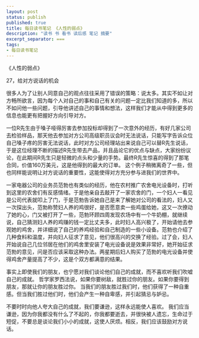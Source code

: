 ```yaml
---
layout: post
status: publish
published: true
title: 每日读书笔记 《人性的弱点》
description: "读书 书 看书 读后感 笔记 摘要"
excerpt_separator: ===
tags:
- 每日读书笔记
---
```



《人性的弱点》 
 
27，给对方说话的机会
 
很多人为了让别人同意自己的观点往往采用了错误的策略：说太多。其实不如让对方畅所欲言，因为每个人对自己的事和自己有关的问题一定比我们知道的多，所以不如问他一些问题，引导他讲述自己的事情和想法，这样我们才能从中得到更多的信息也能更有把握好方向引导对方。
 
一位R先生由于嗓子哑得厉害去参加投标却得到了一次意外的经历，有好几家公司去检验样品，那天他去参加对方公司高级职员议会时无法说话，只能写字告诉众位自己嗓子疼的厉害无法说话，此时对方公司经理站出来说自己可以替R先生说话，于是这位经理不断的描述R先生带去产品，并且品论它的优点与缺点，大家纷纷议论，在此期间R先生只是轻微的点头和少量的手势。最终R先生惊喜的得到了那笔合同，价值160万美元，这是他得到的最大的订单。
这个例子稍微离奇了一些，但也同样能说明让对方说话的重要性，这能使得对方充分参与进我们的世界中。
 
一家电器公司的业务员范勃也有类似的经历，他在农村推广农舍电光设备时，打听到这里的农舍们有反感情绪。于是他亲自去敲开了一家农舍的门，一个妇人一看见是公司代表就叩上了门，于是范勃告诉她自己是来了解她对公司的看法的，妇人又一次探出头，范勃称赞妇人养的鸡很好，是否愿意卖一些鸡蛋给她，这又一次撩动了她的心，门又被打开了一些，范勃环顾四周发现农场中有一个牛奶棚，就继续说，自己猜测妇人养的鸡赚的钱一定比丈夫多，此时妇人高兴极了，开始请他去参观她的鸡舍，并详细说了自己的养鸡经验和自己制造的一些小设备。范勃也介绍了几种食料和温度，并向妇人征求了意见，他们很高兴的交换了经验。过了会，妇人开始说自己几位邻居在他们的鸡舍里安装了电光设备说是效果非常好，她开始征求范勃的意见，问是否应该采取这种办法。两星期后妇人购买了范勃的电光设备并使得鸡舍产量提高了不少，这是个双方都满意的结果。
 
事实上即使我们的朋友，也宁愿对我们谈论他们自己的成就，而不喜欢听我们吹嘘自己的成就。
哲学家罗西法说，如果你要树敌，就胜过你的朋友。如果你要得到朋友，那就让你的朋友胜过你。
当我们的朋友胜过我们时，他们获得了一种自重感。但当我们胜过他们时，他们会产生一种自卑感，并引起猜忌与妒忌。
 
不要时时向他人夸大自己的成就，我们要谦逊，这样永远能使人喜欢。
我们应当谦逊，因为你我都没有什么了不起的，你我都要逝去，并很快被人遗忘，生命过于短促，不要总是谈论我们小小的成就，这使人厌烦。相反，我们应该鼓励对方说话。



